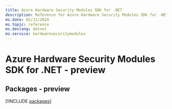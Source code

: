 ```yaml
---
title: Azure Hardware Security Modules SDK for .NET
description: Reference for Azure Hardware Security Modules SDK for .NET
ms.date: 02/21/2024
ms.topic: reference
ms.devlang: dotnet
ms.service: hardwaresecuritymodules
---
```

# Azure Hardware Security Modules SDK for .NET - preview
## Packages - preview
[!INCLUDE [packages](hardware-security-modules-index.md)]